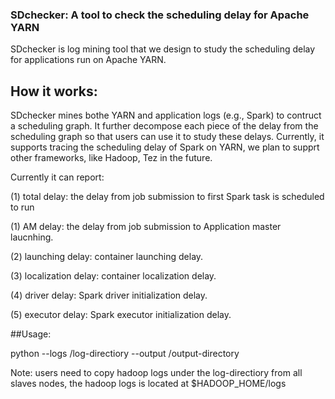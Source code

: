 ### SDchecker: A tool to check the scheduling delay for Apache YARN
SDchecker is log mining tool that we design to study the scheduling delay for applications run on Apache YARN. 


## How it works:
SDchecker mines bothe YARN and application logs (e.g., Spark) to contruct a scheduling graph. It further 
decompose each piece of the delay from the scheduling graph so that users can use it to study these delays. 
Currently, it supports tracing the scheduling delay of Spark on YARN, we plan to supprt other frameworks, like 
Hadoop, Tez in the future.

Currently it can report:

(1) total delay: the delay from job submission to first Spark task is scheduled to run

(1) AM delay: the delay from job submission to Application master laucnhing.

(2) launching delay: container launching delay.

(3) localization delay: container localization delay.

(4) driver delay: Spark driver initialization delay.

(5) executor delay: Spark executor initialization delay.  


##Usage:

python --logs /log-directiory  --output /output-directory

Note: users need to copy hadoop logs under the log-directiory from all slaves nodes, the hadoop logs is located at $HADOOP\_HOME/logs

